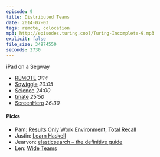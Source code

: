 ```yaml
---
episode: 9
title: Distributed Teams
date: 2014-07-03
tags: remote, colocation
mp3: http://episodes.turing.cool/Turing-Incomplete-9.mp3
explicit: false
file_size: 34974550
seconds: 2730
---
```


iPad on a Segway

* [REMOTE](http://37signals.com/remote/) *3:14*
* [Sqwiggle](https://www.sqwiggle.com/) *20:05*
* [Science](http://i.imgur.com/dJcJXsX.gif) *24:00*
* [tmate](http://tmate.io) *25:50*
* [ScreenHero](http://screenhero.com) *26:30*

#### Picks

* Pam: [Results Only Work Environment](http://www.gorowe.com/), [Total Recall](http://www.imdb.com/name/nm0000682/)
* Justin: [Learn Haskell](https://github.com/bitemyapp/learnhaskell)
* Jearvon: [elasticsearch – the definitive guide](http://www.elasticsearch.org/blog/elasticsearch-definitive-guide/)
* Len: [Wide Teams](http://www.wideteams.com/category/podcast/)
